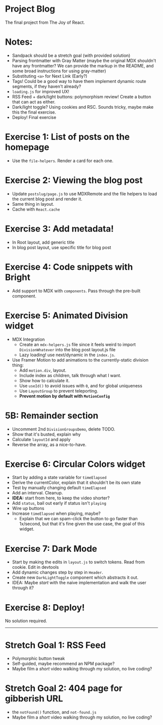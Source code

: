 # Project Blog

The final project from The Joy of React.

# Notes:

- Sandpack should be a stretch goal (with provided solution)
- Parsing frontmatter with Gray Matter (maybe the original MDX shouldn't have any frontmatter? We can provide the markup in the README, and some broad instructions for using gray-matter)
- Substituting `<a>` for Next Link (Early?)
- Tags! Could be a good way to have them implement dynamic route segments, if they haven't already?
- `loading.js` for improved UX!
- RSS Feed + dark/light buttons: polymorphism review! Create a button that can act as either.
- Dark/light toggle? Using cookies and RSC. Sounds tricky, maybe make this the final exercise.
- Deploy! Final exercise

# Exercise 1: List of posts on the homepage

- Use the `file-helpers`. Render a card for each one.

# Exercise 2: Viewing the blog post

- Update `postslug/page.js` to use MDXRemote and the file helpers to load the current blog post and render it.
- Same thing in layout.
- Cache with `React.cache`

# Exercise 3: Add metadata!

- In Root layout, add generic title
- In blog post layout, use specific title for blog post

# Exercise 4: Code snippets with Bright

- Add support to MDX with `components`. Pass through the pre-built component.

# Exercise 5: Animated Division widget

- MDX Integration
  - Create an `mdx-helpers.js` file since it feels weird to import `DivisionWhatever` into the blog post layout.js file
  - Lazy loading! use next/dynamic in the `index.js`.
- Use Framer Motion to add animations to the currently-static division thing:
  - Add `motion.div`, layout.
  - Include index as children, talk through what I want.
  - Show how to calculate it.
  - Use `useId()` to avoid issues with `0`, and for global uniqueness
  - Use `LayoutGroup` to prevent teleporting.
  - **Prevent motion by default with `MotionConfig`**

# 5B: Remainder section

- Uncomment 2nd `DivisionGroupsDemo`, delete TODO.
- Show that it's busted, explain why
- Calculate `layoutId` and apply
- Reverse the array, as a nice-to-have.

# Exercise 6: Circular Colors widget

- Start by adding a state variable for `timeElapsed`
- Derive the currentColor, explain that it shouldn't be its own state
- Test by manually changing default `timeElapsed`
- Add an interval. Cleanup.
- **IDEA:** start from here, to keep the video shorter?
- Add `status`, bail out early if status isn't `playing`
- Wire up buttons
- Increase `timeElapsed` when playing, maybe?
  - Explain that we can spam-click the button to go faster than 1x/second, but that it's fine given the use case, the goal of this widget.

# Exercise 7: Dark Mode

- Start by making the edits in `layout.js` to switch tokens. Read from cookie. Edit in devtools
- Add dynamic changes step by step in `Header`.
- Create new `DarkLightToggle` component which abstracts it out.
- IDEA: Maybe _start_ with the naive implementation and walk the user through it?

# Exercise 8: Deploy!

No solution required.

---

# Stretch Goal 1: RSS Feed

- Polymorphic button tweak
- Self-guided, maybe recommend an NPM package?
- Maybe film a _short_ video walking through my solution, no live coding?

# Stretch Goal 2: 404 page for gibberish URL

- the `notFound()` function, and `not-found.js`
- Maybe film a _short_ video walking through my solution, no live coding?
